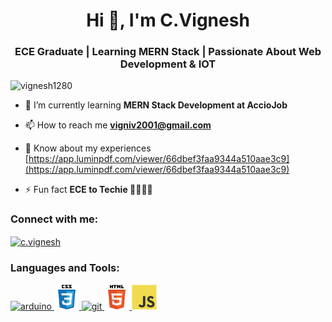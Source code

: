 <h1 align="center">Hi 👋, I'm C.Vignesh</h1>
<h3 align="center">ECE Graduate | Learning MERN Stack | Passionate About Web Development & IOT</h3>

<p align="left"> <img src="https://komarev.com/ghpvc/?username=vignesh1280&label=Profile%20views&color=0e75b6&style=flat" alt="vignesh1280" /> </p>


- 🌱 I’m currently learning **MERN Stack Development at AccioJob**

- 📫 How to reach me **vigniv2001@gmail.com**

- 📄 Know about my experiences [https://app.luminpdf.com/viewer/66dbef3faa9344a510aae3c9](https://app.luminpdf.com/viewer/66dbef3faa9344a510aae3c9)

- ⚡ Fun fact **ECE to Techie 🧑‍💻👨‍💻**

<h3 align="left">Connect with me:</h3>
<p align="left">
<a href="https://linkedin.com/in/c.vignesh" target="blank"><img align="center" src="https://raw.githubusercontent.com/rahuldkjain/github-profile-readme-generator/master/src/images/icons/Social/linked-in-alt.svg" alt="c.vignesh" height="30" width="40" /></a>
</p>

<h3 align="left">Languages and Tools:</h3>
<p align="left"> <a href="https://www.arduino.cc/" target="_blank" rel="noreferrer"> <img src="https://cdn.worldvectorlogo.com/logos/arduino-1.svg" alt="arduino" width="40" height="40"/> </a> <a href="https://www.w3schools.com/css/" target="_blank" rel="noreferrer"> <img src="https://raw.githubusercontent.com/devicons/devicon/master/icons/css3/css3-original-wordmark.svg" alt="css3" width="40" height="40"/> </a> <a href="https://git-scm.com/" target="_blank" rel="noreferrer"> <img src="https://www.vectorlogo.zone/logos/git-scm/git-scm-icon.svg" alt="git" width="40" height="40"/> </a> <a href="https://www.w3.org/html/" target="_blank" rel="noreferrer"> <img src="https://raw.githubusercontent.com/devicons/devicon/master/icons/html5/html5-original-wordmark.svg" alt="html5" width="40" height="40"/> </a> <a href="https://developer.mozilla.org/en-US/docs/Web/JavaScript" target="_blank" rel="noreferrer"> <img src="https://raw.githubusercontent.com/devicons/devicon/master/icons/javascript/javascript-original.svg" alt="javascript" width="40" height="40"/> </a> </p>
